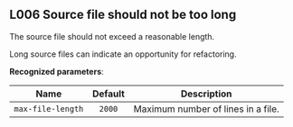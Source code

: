L006 Source file should not be too long
---------------------------------------

The source file should not exceed a reasonable length.

Long source files can indicate an opportunity for refactoring.

**Recognized parameters**:

| Name                          | Default | Description                                     |
|-------------------------------|:-------:|-------------------------------------------------|
| `max-file-length`             | `2000`  | Maximum number of lines in a file.              |
